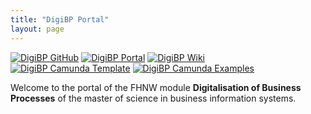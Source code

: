 ```yaml
---
title: "DigiBP Portal"
layout: page
---
```


[![DigiBP GitHub](https://img.shields.io/badge/DigiBP-GitHub-lightgrey.svg?longCache=true)](https://github.com/DigiBP)
[![DigiBP Portal](https://img.shields.io/badge/DigiBP-Portal-brightgreen.svg?longCache=true)](https://digibp.github.io)
[![DigiBP Wiki](https://img.shields.io/badge/DigiBP-Wiki-yellow.svg?longCache=true)](https://github.com/DigiBP/digibp.github.io/wiki)
[![DigiBP Camunda Template](https://img.shields.io/badge/DigiBP-Camunda%20Template-red.svg?longCache=true)](https://github.com/DigiBP/digibp-camunda-template)
[![DigiBP Camunda Examples](https://img.shields.io/badge/DigiBP-Camunda%20Examples-blue.svg?longCache=true)](https://github.com/DigiBP/digibp-camunda-examples)

Welcome to the portal of the FHNW module **Digitalisation of Business Processes** of the master of science in business information systems.
